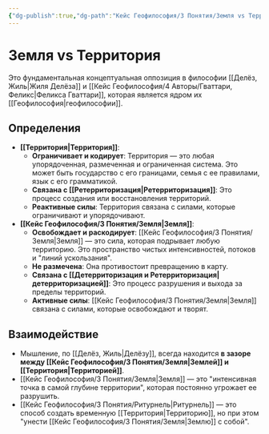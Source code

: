 ```yaml
---
{"dg-publish":true,"dg-path":"Кейс Геофилософия/3 Понятия/Земля vs Территория","permalink":"/kejs-geofilosofiya/3-ponyatiya/zemlya-vs-territoriya/","dgShowLocalGraph":true}
---
```


# Земля vs Территория

Это фундаментальная концептуальная оппозиция в философии [[Делёз, Жиль\|Жиля Делёза]] и [[Кейс Геофилософия/4 Авторы/Гваттари, Феликс\|Феликса Гваттари]], которая является ядром их [[Геофилософия\|геофилософии]].

## Определения
- **[[Территория\|Территория]]**:
    - **Ограничивает и кодирует**: Территория — это любая упорядоченная, размеченная и ограниченная система. Это может быть государство с его границами, семья с ее правилами, язык с его грамматикой.
    - **Связана с [[Ретерриторизация\|Ретерриторизация]]**: Это процесс создания или восстановления территорий.
    - **Реактивные силы**: Территория связана с силами, которые ограничивают и упорядочивают.
- **[[Кейс Геофилософия/3 Понятия/Земля\|Земля]]**:
    - **Освобождает и раскодирует**: [[Кейс Геофилософия/3 Понятия/Земля\|Земля]] — это сила, которая подрывает любую территорию. Это пространство чистых интенсивностей, потоков и "линий ускользания".
    - **Не размечена**: Она противостоит превращению в карту.
    - **Связана с [[Детерриторизация и Ретерриторизация\|детерриторизацией]]**: Это процесс разрушения и выхода за пределы территорий.
    - **Активные силы**: [[Кейс Геофилософия/3 Понятия/Земля\|Земля]] связана с силами, которые освобождают и творят.

## Взаимодействие
- Мышление, по [[Делёз, Жиль\|Делёзу]], всегда находится **в зазоре между [[Кейс Геофилософия/3 Понятия/Земля\|Землей]] и [[Территория\|Территорией]]**.
- [[Кейс Геофилософия/3 Понятия/Земля\|Земля]] — это "интенсивная точка в самой глубине территории", которая постоянно угрожает ее разрушить.
- [[Кейс Геофилософия/3 Понятия/Ритурнель\|Ритурнель]] — это способ создать временную [[Территория\|Территорию]], но при этом "унести [[Кейс Геофилософия/3 Понятия/Земля\|Землю]] с собой".